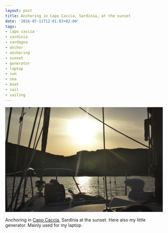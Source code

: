 ```yaml
---
layout: post
title: Anchoring in Capo Caccia, Sardinia, at the sunset
date: '2016-07-11T12:01:03+02:00'
tags:
- capo caccia
- sardinia
- sardegna
- anchor
- anchoring
- sunset
- generator
- laptop
- sun
- sea
- boat
- sail
- sailing
---
```

![Anchoring in Capo Caccia, Sardinia, at the sunset](/files/tumblr_oa29872mfp1tq106bo2_r1_1280.jpg)

Anchoring in [Capo Caccia](https://www.google.com/maps/place/Capo+Caccia/@40.5608312,8.1463794,14z/data=!3m1!4b1!4m5!3m4!1s0x12dce9ba58097207:0xbc4a7faecc2f419d!8m2!3d40.560833!4d8.163889), Sardinia at the sunset. Here also my little generator. Mainly used for my laptop.

